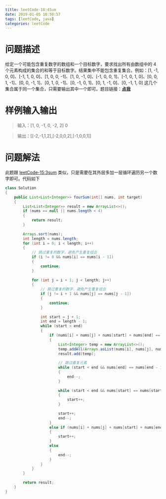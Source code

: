 ```yaml
---
title: leetCode-18:4Sum
date: 2019-01-05 10:50:57
tags: [leetCode, java]
categories: leetCode
---
```


# 问题描述

给定一个可能包含重复数字的数组和一个目标数字，要求找出所有由数组中的 4 个元素构成的集合的和等于目标数字。结果集中不能包含重复集合。例如：[1, -1, 0, 0]、[-1, 1, 0, 0]、[1, 0, 0, -1]、[1, 0, -1, 0]、[-1, 0, 0, 1]、[-1, 0, 1, 0]、[0, 0, 1, -1]、[0, 0, -1, 1]、[0, 1, 0, -1]、[0, -1, 0, 1]、[0, 1, -1, 0]、[0, -1, 1, 0] 这几个集合属于同一个集合，只需要输出其中一个即可。题目链接：**[点我](https://leetcode.com/problems/4sum/)**

<!-- more -->

# 样例输入输出

> 输入：[1, 0, -1, 0, -2, 2]     0

> 输出：[[-2,-1,1,2],[-2,0,0,2],[-1,0,0,1]]

# 问题解法

此题跟 [leetCode-15:3sum](https://guozhchun.github.io/2018/06/01/leetCode/leetCode-15/) 类似，只是需要在其外层多加一层循环遍历另一个数字即可。代码如下

```java
class Solution 
{
    public List<List<Integer>> fourSum(int[] nums, int target) 
    {
        List<List<Integer>> result = new ArrayList<>();
        if (nums == null || nums.length < 4)
        {
            return result;
        }
        
        Arrays.sort(nums);
        int length = nums.length;
        for (int i = 0; i < length; i++)
        {
            // 跳过重复的数字，避免产生重复组合
            if (i != 0 && nums[i] == nums[i - 1])
            {
                continue;
            }
            
            for (int j = i + 1; j < length; j++)
            {
                // 跳过重复的数字，避免产生重复组合
                if (j != i + 1 && nums[j] == nums[j - 1])
                {
                    continue;
                }
                
                int start = j + 1;
                int end = length - 1;
                while (start < end)
                {
                    if (nums[i] + nums[j] + nums[start] + nums[end] == target)
                    {
                        List<Integer> temp = new ArrayList<>();
                        temp.addAll(Arrays.asList(nums[i], nums[j], nums[start], nums[end]));
                        result.add(temp);
                        
                        // 跳过重复元素
                        while (start < end && nums[end] == nums[end - 1])
                        {
                            end--;
                        }
                        
                        while (start < end && nums[start] == nums[start + 1])
                        {
                            start++;
                        }
                        
                        start++;
                        end--;
                    }
                    else if (nums[i] + nums[j] + nums[start] + nums[end] < target)
                    {
                        start++;
                    }
                    else 
                    {
                        end--;
                    }
                }
            }
        }
        
        return result;
    }
}
```


